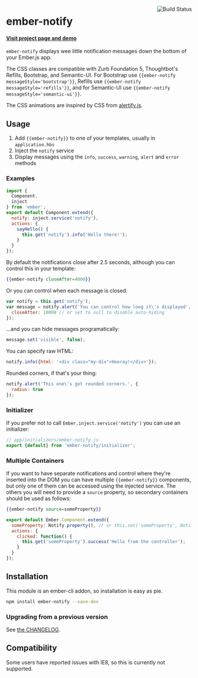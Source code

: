 [<img align='right' alt='Build Status' src='https://travis-ci.org/aexmachina/ember-notify.png'>](https://travis-ci.org/aexmachina/ember-notify)

# ember-notify

#### [Visit project page and demo](http://aexmachina.info/ember-notify)

`ember-notify` displays wee little notification messages down the bottom of your Ember.js app.

The CSS classes are compatible with Zurb Foundation 5, Thoughtbot's Refills, Bootstrap, and Semantic-UI. For Bootstrap use `{{ember-notify messageStyle='bootstrap'}}`, Refills use `{{ember-notify messageStyle='refills'}}`, and for Semantic-UI use `{{ember-notify messageStyle='semantic-ui'}}`.

The CSS animations are inspired by CSS from [alertify.js](http://fabien-d.github.io/alertify.js/).

## Usage

1. Add `{{ember-notify}}` to one of your templates, usually in `application.hbs`
2. Inject the `notify` service
3. Display messages using the `info`, `success`, `warning`, `alert` and `error` methods

### Examples

```js
import {
  Component,
  inject
} from 'ember';
export default Component.extend({
  notify: inject.service('notify'),
  actions: {
    sayHello() {
      this.get('notify').info('Hello there!');
    }
  }
});
```

By default the notifications close after 2.5 seconds, although you can control this in your template:

```handlebars
{{ember-notify closeAfter=4000}}
```

Or you can control when each message is closed:

```js
var notify = this.get('notify');
var message = notify.alert('You can control how long it\'s displayed', {
  closeAfter: 10000 // or set to null to disable auto-hiding
});
```

...and you can hide messages programatically:

```js
message.set('visible', false);
```

You can specify raw HTML:

```js
notify.info({html: '<div class="my-div">Hooray!</div>'});
```

Rounded corners, if that's your thing:

```js
notify.alert('This one\'s got rounded corners.', {
  radius: true
});
```

### Initializer

If you prefer not to call `Ember.inject.service('notify')` you can use an initializer:

```js
// app/initializers/ember-notify.js
export {default} from 'ember-notify/initializer';
```

### Multiple Containers

If you want to have separate notifications and control where they're inserted into the DOM you can
have multiple `{{ember-notify}}` components, but only one of them can be accessed using the injected service.
The others you will need to provide a `source` property, so secondary containers should be used as follows:

```hbs
{{ember-notify source=someProperty}}
```

```js
export default Ember.Component.extend({
  someProperty: Notify.property(), // or this.set('someProperty', Notify.create())
  actions: {
    clicked: function() {
      this.get('someProperty').success('Hello from the controller');
    }
  }
});
```

## Installation

This module is an ember-cli addon, so installation is easy as pie.

```sh
npm install ember-notify --save-dev
```

### Upgrading from a previous version

See [the CHANGELOG](https://github.com/aexmachina/ember-notify/blob/master/CHANGELOG.md).

## Compatibility

Some users have reported issues with IE8, so this is currently not supported.

